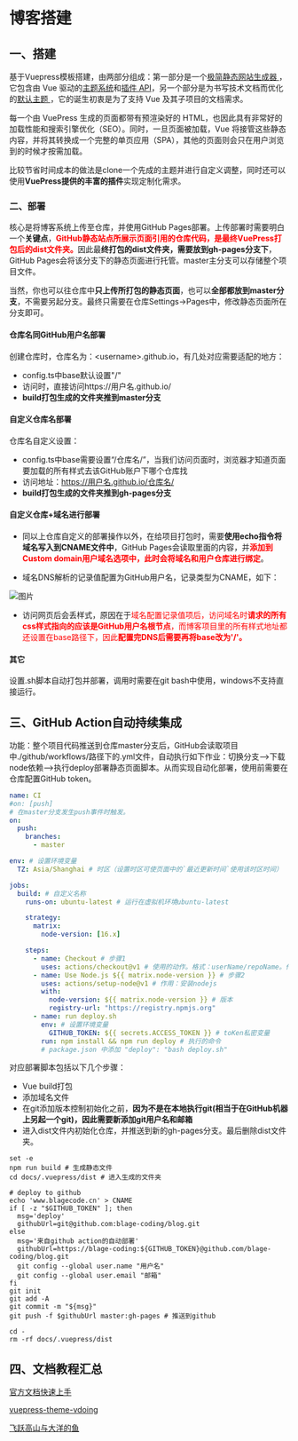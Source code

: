 # 博客搭建

## 一、搭建

基于Vuepress模板搭建，由两部分组成：第一部分是一个[极简静态网站生成器 ](https://github.com/vuejs/vuepress/tree/master/packages/%40vuepress/core)，它包含由 Vue 驱动的[主题系统](https://vuepress.vuejs.org/zh/theme/)和[插件 API](https://vuepress.vuejs.org/zh/plugin/)，另一个部分是为书写技术文档而优化的[默认主题 ](https://vuepress.vuejs.org/zh/theme/default-theme-config.html)，它的诞生初衷是为了支持 Vue 及其子项目的文档需求。

每一个由 VuePress 生成的页面都带有预渲染好的 HTML，也因此具有非常好的加载性能和搜索引擎优化（SEO）。同时，一旦页面被加载，Vue 将接管这些静态内容，并将其转换成一个完整的单页应用（SPA），其他的页面则会只在用户浏览到的时候才按需加载。

比较节省时间成本的做法是clone一个先成的主题并进行自定义调整，同时还可以使用**VuePress提供的丰富的插件**实现定制化需求。

### 二、部署

核心是将博客系统上传至仓库，并使用GitHub Pages部署。上传部署时需要明白一个**关键点**，<font color="red">**GitHub静态站点所展示页面引用的仓库代码，是最终VuePress打包后的dist文件夹。**</font>因此最**终打包的dist文件夹，需要放到gh-pages分支下**，GitHub Pages会将该分支下的静态页面进行托管。master主分支可以存储整个项目文件。

当然，你也可以往仓库中**只上传所打包的静态页面**，也可以**全部都放到master分支**，不需要另起分支。最终只需要在仓库Settings->Pages中，修改静态页面所在分支即可。

#### 仓库名同GitHub用户名部署

创建仓库时，仓库名为：\<username\>.github.io，有几处对应需要适配的地方：

- config.ts中base默认设置"/"
- 访问时，直接访问https://用户名.github.io/
- **build打包生成的文件夹推到master分支**

#### 自定义仓库名部署

仓库名自定义设置：

- config.ts中base需要设置“/仓库名/”，当我们访问页面时，浏览器才知道页面要加载的所有样式去该GitHub账户下哪个仓库找
- 访问地址：https://用户名.github.io/仓库名/
- **build打包生成的文件夹推到gh-pages分支**

#### 自定义仓库+域名进行部署

- 同以上仓库自定义的部署操作以外，在给项目打包时，需要**使用echo指令将域名写入到CNAME文件中**，GitHub Pages会读取里面的内容，并<font color="red">**添加到Custom domain用户域名选项中，此时会将域名和用户仓库进行绑定**</font>。

- 域名DNS解析的记录值配置为GitHub用户名，记录类型为CNAME，如下：

![图片](https://cdn.staticaly.com/gh/blage-coding/picx-images-hosting@master/20230518/image.22cgqtwxengg.webp)

- 访问网页后会丢样式，原因在于<font color="red">域名配置记录值项后，访问域名时**请求的所有css样式指向的应该是GitHub用户名根节点**，而博客项目里的所有样式地址都还设置在base路径下，因此**配置完DNS后需要再将base改为'/'。**</font>

#### 其它

设置.sh脚本自动打包并部署，调用时需要在git bash中使用，windows不支持直接运行。

## 三、GitHub Action自动持续集成

功能：整个项目代码推送到仓库master分支后，GitHub会读取项目中./github/workflows/路径下的.yml文件，自动执行如下作业：切换分支—>下载node依赖—>执行deploy部署静态页面脚本。从而实现自动化部署，使用前需要在仓库配置GitHub token。

```yml
name: CI
#on: [push]
# 在master分支发生push事件时触发。
on:
  push:
    branches:
      - master

env: # 设置环境变量
  TZ: Asia/Shanghai # 时区（设置时区可使页面中的`最近更新时间`使用该时区时间）

jobs:
  build: # 自定义名称
    runs-on: ubuntu-latest # 运行在虚拟机环境ubuntu-latest

    strategy:
      matrix:
        node-version: [16.x]

    steps:
      - name: Checkout # 步骤1
        uses: actions/checkout@v1 # 使用的动作。格式：userName/repoName。作用：检出仓库，获取源码。 官方actions库：https://github.com/actions
      - name: Use Node.js ${{ matrix.node-version }} # 步骤2
        uses: actions/setup-node@v1 # 作用：安装nodejs
        with:
          node-version: ${{ matrix.node-version }} # 版本
          registry-url: "https://registry.npmjs.org"
      - name: run deploy.sh 
        env: # 设置环境变量
          GITHUB_TOKEN: ${{ secrets.ACCESS_TOKEN }} # toKen私密变量
        run: npm install && npm run deploy # 执行的命令
        # package.json 中添加 "deploy": "bash deploy.sh"
```

对应部署脚本包括以下几个步骤：

- Vue build打包
- 添加域名文件
- 在git添加版本控制初始化之前，**因为不是在本地执行git(相当于在GitHub机器上另起一个git)，因此需要新添加git用户名和邮箱**
- 进入dist文件内初始化仓库，并推送到新的gh-pages分支。最后删除dist文件夹。

```shell
set -e
npm run build # 生成静态文件
cd docs/.vuepress/dist # 进入生成的文件夹

# deploy to github
echo 'www.blagecode.cn' > CNAME
if [ -z "$GITHUB_TOKEN" ]; then
  msg='deploy'
  githubUrl=git@github.com:blage-coding/blog.git
else
  msg='来自github action的自动部署'
  githubUrl=https://blage-coding:${GITHUB_TOKEN}@github.com/blage-coding/blog.git
  git config --global user.name "用户名"
  git config --global user.email "邮箱"
fi
git init
git add -A
git commit -m "${msg}"
git push -f $githubUrl master:gh-pages # 推送到github

cd -
rm -rf docs/.vuepress/dist
```

## 四、文档教程汇总

[官方文档快速上手](https://vuepress.vuejs.org/zh/guide/getting-started.html)

[vuepress-theme-vdoing](https://lemotu.com/)

[飞跃高山与大洋的鱼](https://docs.shanyuhai.top/)